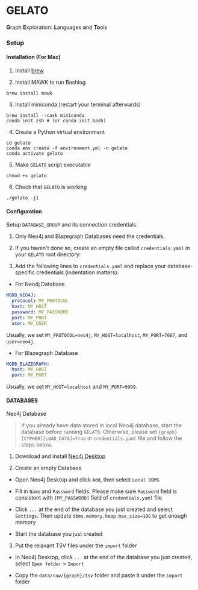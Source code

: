 # GELATO

**G**raph **E**xploration: **L**anguages **a**nd **To**ols

### Setup 

#### Installation (For Mac)
1. Install [brew](https://brew.sh/)

2. Install MAWK to run Bashlog
```
brew install mawk
```

3. Install miniconda (restart your terminal afterwards)
```
brew install --cask miniconda
conda init zsh # (or conda init bash)
```

4. Create a Python virtual environment
```
cd gelato
conda env create -f environment.yml -n gelato
conda activate gelato
```

5. Make `GELATO` script executable
```
chmod +x gelato
```

6. Check that `GELATO` is working
```
./gelato -j1
```

#### Configuration

Setup `DATABASE_GROUP` and its connection credentials.

  1. Only Neo4j and Blazegraph Databases need the credentials.

  2. If you haven't done so, create an empty file called `credentials.yaml` in your `GELATO` root directory: 

  3. Add the following lines to `credentials.yaml` and replace your database-specific credentials (indentation matters):

  - For Neo4j Database
  ``` yaml
  MGDB_NEO4J:
    protocol: MY_PROTOCOL
    host: MY_HOST
    password: MY_PASSWORD
    port: MY_PORT
    user: MY_USER
  ```
  Usually, we set `MY_PROTOCOL=neo4j`, `MY_HOST=localhost`, `MY_PORT=7687`, and `user=neo4j`.

  - For Blazegraph Database
  ```yaml
  MGDB_BLAZEGRAPH:
    host: MY_HOST
    port: MY_PORT
  ```
  Usually, we set `MY_HOST=localhost` and `MY_PORT=9999`.

#### DATABASES

Neo4j Database

> If you already have data stored in local Neo4j database, start the database before running `GELATO`. Otherwise, please set `{graph}[CYPHER][LOAD_DATA]=True` in `credentials.yaml` file and follow the steps below.

  1. Download and install [Neo4j Desktop](https://neo4j.com/download-neo4j-now/)

  2. Create an empty Database

  - Open Neo4j Desktop and click `Add`, then select `Local DBMS`

  - Fill in `Name` and `Password` fields. Please make sure `Password` field is consistent with `[MY_PASSWORD]` field of `credentials.yaml` file

  - Click `...` at the end of the database you just created and select `Settings`. Then update `dbms.memory.heap.max_size=10G` to get enough memory

  - Start the database you just created

  3. Put the relavant TSV files under the `import` folder

  - In Neo4j Desktop, click `...` at the end of the database you just created, select `Open folder` > `Import`

  - Copy the `data/raw/{graph}/tsv` folder and paste it under the `import` folder
